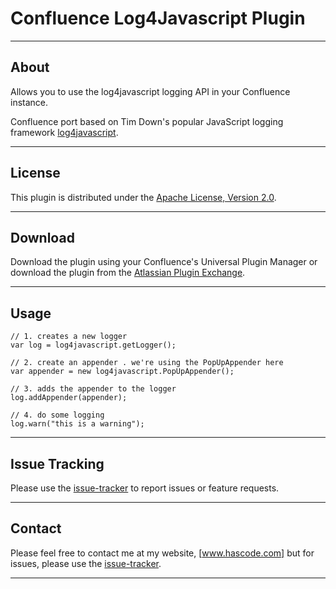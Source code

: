 
# Confluence Log4Javascript Plugin #

---------------

## About ##

Allows you to use the log4javascript logging API in your Confluence instance.

Confluence port based on Tim Down's popular JavaScript logging framework [log4javascript].

---------------

## License ##

This plugin is distributed under the [Apache License, Version 2.0].

---------------

## Download ##

Download the plugin using your Confluence's Universal Plugin Manager or download the plugin from the [Atlassian Plugin Exchange].

----------------

## Usage ##

	// 1. creates a new logger
	var log = log4javascript.getLogger();

	// 2. create an appender . we're using the PopUpAppender here
	var appender = new log4javascript.PopUpAppender();

	// 3. adds the appender to the logger
	log.addAppender(appender);

	// 4. do some logging
	log.warn("this is a warning");

----------------

## Issue Tracking ##

Please use the [issue-tracker] to report issues or feature requests.

----------------

## Contact ##

Please feel free to contact me at my website, [www.hascode.com] but for issues, please use the [issue-tracker].

-----------------


  [log4javascript]:http://log4javascript.org/
  [Apache License, Version 2.0]:http://www.apache.org/licenses/LICENSE-2.0.html
  [Atlassian Plugin Exchange]:https://plugins.atlassian.com/plugins/com.hascode.confluence.javascript-logging-plugin
  [www.hascode.com]:http://www.hascode.com
  [issue-tracker]:https://bitbucket.org/hascode/confluence-log4javascript-plugin/issues
